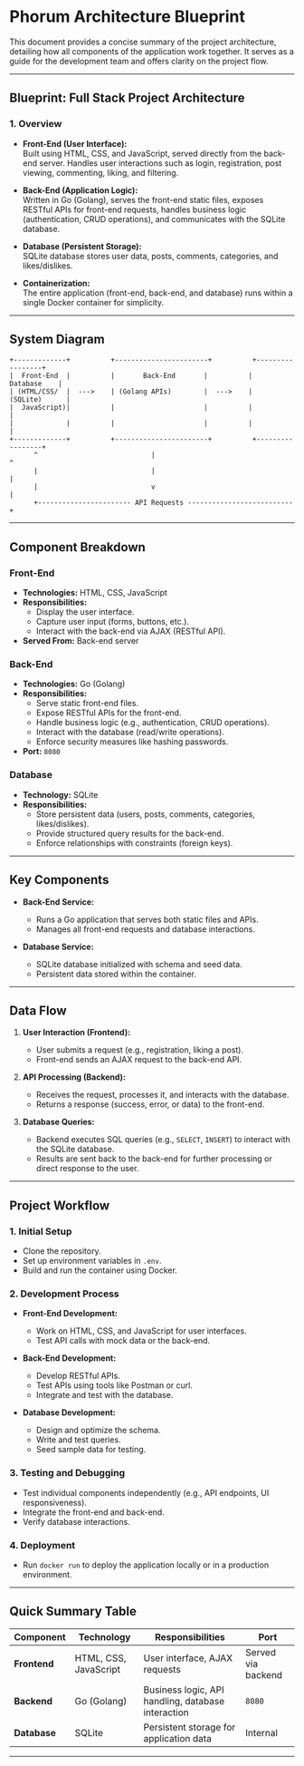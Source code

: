 # **Phorum Architecture Blueprint**

This document provides a concise summary of the project architecture, detailing how all components of the application work together. It serves as a guide for the development team and offers clarity on the project flow.

---

## **Blueprint: Full Stack Project Architecture**

### **1. Overview**
- **Front-End (User Interface):**  
  Built using HTML, CSS, and JavaScript, served directly from the back-end server. Handles user interactions such as login, registration, post viewing, commenting, liking, and filtering.

- **Back-End (Application Logic):**  
  Written in Go (Golang), serves the front-end static files, exposes RESTful APIs for front-end requests, handles business logic (authentication, CRUD operations), and communicates with the SQLite database.

- **Database (Persistent Storage):**  
  SQLite database stores user data, posts, comments, categories, and likes/dislikes.

- **Containerization:**  
  The entire application (front-end, back-end, and database) runs within a single Docker container for simplicity.

---

## **System Diagram**

```plaintext
+-------------+          +-----------------------+          +-----------------+
|  Front-End  |          |       Back-End       |          |     Database    |
| (HTML/CSS/  |  --->    | (Golang APIs)        |  --->    |   (SQLite)      |
|  JavaScript)|          |                      |          |                 |
|             |          |                      |          |                 |
+-------------+          +-----------------------+          +-----------------+
      ^                            |                                  ^
      |                            |                                  |
      |                            v                                  |
      +----------------------- API Requests --------------------------+
```

---

## **Component Breakdown**

### **Front-End**
- **Technologies:** HTML, CSS, JavaScript
- **Responsibilities:**
  - Display the user interface.
  - Capture user input (forms, buttons, etc.).
  - Interact with the back-end via AJAX (RESTful API).
- **Served From:** Back-end server

### **Back-End**
- **Technologies:** Go (Golang)
- **Responsibilities:**
  - Serve static front-end files.
  - Expose RESTful APIs for the front-end.
  - Handle business logic (e.g., authentication, CRUD operations).
  - Interact with the database (read/write operations).
  - Enforce security measures like hashing passwords.
- **Port:** `8080`

### **Database**
- **Technology:** SQLite
- **Responsibilities:**
  - Store persistent data (users, posts, comments, categories, likes/dislikes).
  - Provide structured query results for the back-end.
  - Enforce relationships with constraints (foreign keys).

---

## **Key Components**

- **Back-End Service:**
  - Runs a Go application that serves both static files and APIs.
  - Manages all front-end requests and database interactions.

- **Database Service:**
  - SQLite database initialized with schema and seed data.
  - Persistent data stored within the container.

---

## **Data Flow**

1. **User Interaction (Frontend):**
   - User submits a request (e.g., registration, liking a post).
   - Front-end sends an AJAX request to the back-end API.

2. **API Processing (Backend):**
   - Receives the request, processes it, and interacts with the database.
   - Returns a response (success, error, or data) to the front-end.

3. **Database Queries:**
   - Backend executes SQL queries (e.g., `SELECT`, `INSERT`) to interact with the SQLite database.
   - Results are sent back to the back-end for further processing or direct response to the user.

---

## **Project Workflow**

### **1. Initial Setup**
- Clone the repository.
- Set up environment variables in `.env`.
- Build and run the container using Docker.

### **2. Development Process**
- **Front-End Development:**
  - Work on HTML, CSS, and JavaScript for user interfaces.
  - Test API calls with mock data or the back-end.

- **Back-End Development:**
  - Develop RESTful APIs.
  - Test APIs using tools like Postman or curl.
  - Integrate and test with the database.

- **Database Development:**
  - Design and optimize the schema.
  - Write and test queries.
  - Seed sample data for testing.

### **3. Testing and Debugging**
- Test individual components independently (e.g., API endpoints, UI responsiveness).
- Integrate the front-end and back-end.
- Verify database interactions.

### **4. Deployment**
- Run `docker run` to deploy the application locally or in a production environment.

---

## **Quick Summary Table**

| **Component**   | **Technology**           | **Responsibilities**                                   | **Port** |
|------------------|--------------------------|-------------------------------------------------------|----------|
| **Frontend**     | HTML, CSS, JavaScript    | User interface, AJAX requests                         | Served via backend |
| **Backend**      | Go (Golang)             | Business logic, API handling, database interaction    | `8080`   |
| **Database**     | SQLite                  | Persistent storage for application data               | Internal |

---

